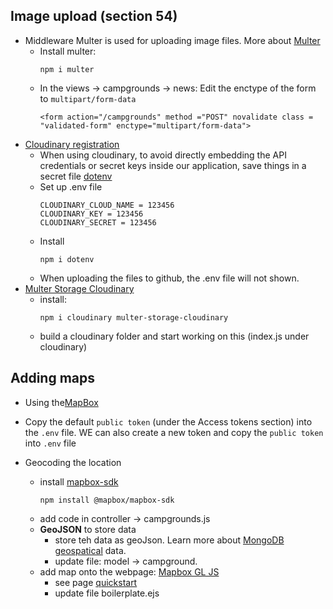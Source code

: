
## Image upload (section 54)
- Middleware Multer is used for uploading image files. More about [Multer](https://github.com/expressjs/multer)
    - Install multer: 
        ```
        npm i multer
        ```
    - In the views -> campgrounds -> news: Edit the enctype of the form to ```multipart/form-data```
        ```
        <form action="/campgrounds" method ="POST" novalidate class = "validated-form" enctype="multipart/form-data">
        ```
- [Cloudinary registration](https://cloudinary.com/)
    - When using cloudinary, to avoid directly embedding the API credentials or secret keys inside our application, save things in a secret file [dotenv](https://github.com/motdotla/dotenv)
    - Set up .env file
        ```
        CLOUDINARY_CLOUD_NAME = 123456
        CLOUDINARY_KEY = 123456
        CLOUDINARY_SECRET = 123456
        ```
    - Install
        ```
        npm i dotenv
        ```
    - When uploading the files to github, the .env file will not shown.
- [Multer Storage Cloudinary](https://www.npmjs.com/package/multer-storage-cloudinary)
    - install:
        ```
        npm i cloudinary multer-storage-cloudinary
        ```
    - build a cloudinary folder and start working on this (index.js under cloudinary)
    

## Adding maps
- Using the[MapBox](https://www.mapbox.com/)
- Copy the default ```public token``` (under the Access tokens section) into the ```.env``` file.
    WE can also create a new token and copy the ```public token``` into ```.env``` file

- Geocoding the location 
    - install [mapbox-sdk](https://github.com/mapbox/mapbox-sdk-js)
        ```
        npm install @mapbox/mapbox-sdk
        ```
    - add code in controller -> campgrounds.js
    - **GeoJSON** to store data
        - store teh data as geoJson. Learn more about [MongoDB geospatical](https://docs.mongodb.com/manual/geospatial-queries/) data.
        - update file: model -> campground.
    - add map onto the webpage: [Mapbox GL JS](https://docs.mapbox.com/mapbox-gl-js/guides/)
        - see page [quickstart](https://docs.mapbox.com/mapbox-gl-js/guides/install/#quickstart)
        - update file boilerplate.ejs